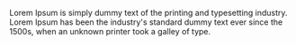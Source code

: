 ﻿---
categories: testimonial
name: Author Name 04
image: /assets/team-member.jpg
company: Company Name 04
---


Lorem Ipsum is simply dummy text of the printing and typesetting industry. Lorem Ipsum has been the industry's standard dummy text ever since the 1500s, when an unknown printer took a galley of type.